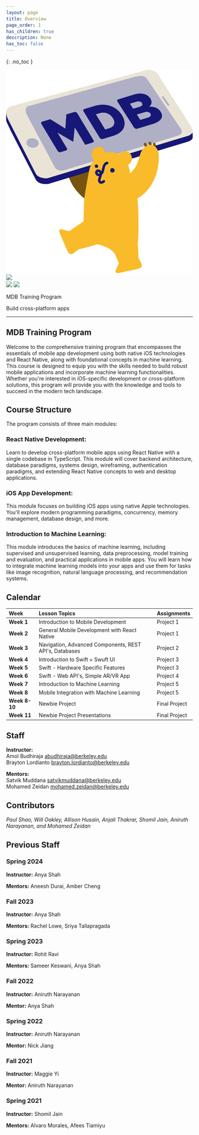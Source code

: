 ```yaml
---
layout: page
title: Overview
page_order: 1
has_children: true
description: None
has_toc: false
---
```

{: .no_toc }
<style>
    
</style>
<div class="banner-images-container">
<img 
    src="/assets/images/mdb-logo.png"
    class="inline-centered-image"
/>
<img 
    src="https://upload.wikimedia.org/wikipedia/commons/thumb/a/a7/React-icon.svg/1200px-React-icon.svg.png"
    class="inline-centered-image"
/>
</div>
<div class="banner-images-container">
<img 
    src="https://source.android.com/setup/images/Android_symbol_green_RGB.svg"
    class="inline-centered-image"
    style="height: 75px !important"
/>
<img 
    src="https://upload.wikimedia.org/wikipedia/commons/thumb/c/ca/IOS_logo.svg/2048px-IOS_logo.svg.png"
    class="inline-centered-image"
    style="height: 75px !important"
/>
</div>
<div class="page-title-container">
    <p class="page-title">MDB Training Program</p>
    <p class="page-title-desc">Build cross-platform apps</p>
</div>

---


## MDB Training Program
Welcome to the comprehensive training program that encompasses the essentials of mobile app development using both native iOS technologies and React Native, along with foundational concepts in machine learning. This course is designed to equip you with the skills needed to build robust mobile applications and incorporate machine learning functionalities. Whether you're interested in iOS-specific development or cross-platform solutions, this program will provide you with the knowledge and tools to succeed in the modern tech landscape.

## Course Structure
The program consists of three main modules:

### React Native Development:
Learn to develop cross-platform mobile apps using React Native with a single codebase in TypeScript. This module will cover backend architecture, database paradigms, systems design, wireframing, authentication paradigms, and extending React Native concepts to web and desktop applications.

### iOS App Development:
This module focuses on building iOS apps using native Apple technologies. You'll explore modern programming paradigms, concurrency, memory management, database design, and more.

### Introduction to Machine Learning:
This module introduces the basics of machine learning, including supervised and unsupervised learning, data preprocessing, model training and evaluation, and practical applications in mobile apps. You will learn how to integrate machine learning models into your apps and use them for tasks like image recognition, natural language processing, and recommendation systems.

## Calendar

| Week          | Lesson Topics                                          | Assignments |
|:--------------|:-------------------------------------------------------|:------------|
| **Week 1**    | Introduction to Mobile Development                     | Project 1   |
| **Week 2**    | General Mobile Development with React Native           | Project 1   |
| **Week 3**    | Navigation, Advanced Components, REST API's, Databases | Project 2   |
| **Week 4**    | Introduction to Swift + Swuft UI                       | Project 3   |
| **Week 5**    | Swift - Hardware Specific Features                     | Project 3   |
| **Week 6**    | Swift - Web API's, Simple AR/VR App                    | Project 4   |
| **Week 7**    | Introduction to Machine Learning                       | Project 5   |
| **Week 8**    | Mobile Integration with Machine Learning               | Project 5   |
| **Week 8-10** | Newbie Project                                         | Final Project|
| **Week 11**   | Newbie Project Presentations                           | Final Project|

<!-- ## Lessons
This training program has x lessons

- [Lesson 1](/training-program/lessons/lesson1/): Introduction to Mobile Development
- [Lesson 2](/training-program/lessons/2/): React Native Fundamentals and Typescript
- [Lesson 3](/training-program/lessons/3/): Navigation, Lifecycle, and Advanced Components
- [Lesson 4](/training-program/lessons/4/): Swift Fundamentals
- [Lesson 5](/training-program/lessons/5/): Continued
- [Lesson 6](/training-program/lessons/6): Design & Backend

## Mini-Projects
This training program has 4 mini-projects and 1 newbie project.

- [Project 1](/react-native/projects/match-the-members/): Match the Members
- [Project 2](/react-native/projects/imdb/): iMDB
- [Project 3A](/react-native/projects/mdb-socials-part-a/)/[3B](/react-native/projects/mdb-socials-part-b/): MDB Socials
- [Project 4A](/react-native/projects/capstone-part-a/)/[4B](/react-native/projects/capstone-part-b/): Capstone
 -->

## Staff

**Instructor:** <br/>Amol Budhiraja [abudhiraja@berkeley.edu](mailto:abudhiraja@berkeley.edu) <br /> Brayton Lordianto [brayton.lordianto@berkeley.edu]()

**Mentors:** <br/>Satvik Muddana [satvikmuddana@berkeley.edu](mailto:satvikmuddana@berkeley.edu) <br/> Mohamed Zeidan [mohamed.zeidan@berkeley.edu](mailto:mohamed.zeidan@berkeley.edu)
## Contributors

*Paul Shao, Will Oakley, Allison Husain, Anjali Thakrar, Shomil Jain, Aniruth Narayanan, and Mohamed Zeidan*

## Previous Staff

### Spring 2024

**Instructor:** Anya Shah

**Mentors:** Aneesh Durai, Amber Cheng

### Fall 2023

**Instructor:** Anya Shah

**Mentors:** Rachel Lowe, Sriya Tallapragada

### Spring 2023

**Instructor:** Rohit Ravi

**Mentors:** Sameer Keswani, Anya Shah

### Fall 2022

**Instructor:** Aniruth Narayanan

**Mentor:** Anya Shah

### Spring 2022

**Instructor:** Aniruth Narayanan

**Mentor:** Nick Jiang

### Fall 2021

**Instructor:** Maggie Yi

**Mentor:** Aniruth Narayanan

### Spring 2021

**Instructor:** Shomil Jain

**Mentors:** Alvaro Morales, Afees Tiamiyu


